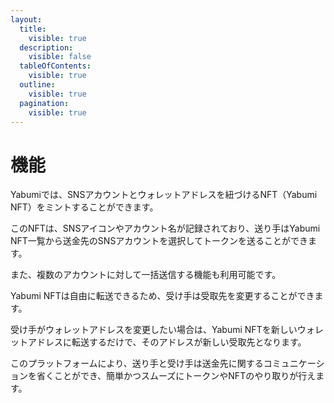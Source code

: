 ```yaml
---
layout:
  title:
    visible: true
  description:
    visible: false
  tableOfContents:
    visible: true
  outline:
    visible: true
  pagination:
    visible: true
---
```


# 機能

Yabumiでは、SNSアカウントとウォレットアドレスを紐づけるNFT（Yabumi NFT）をミントすることができます。

このNFTは、SNSアイコンやアカウント名が記録されており、送り手はYabumi NFT一覧から送金先のSNSアカウントを選択してトークンを送ることができます。

また、複数のアカウントに対して一括送信する機能も利用可能です。

Yabumi NFTは自由に転送できるため、受け手は受取先を変更することができます。

受け手がウォレットアドレスを変更したい場合は、Yabumi NFTを新しいウォレットアドレスに転送するだけで、そのアドレスが新しい受取先となります。

このプラットフォームにより、送り手と受け手は送金先に関するコミュニケーションを省くことができ、簡単かつスムーズにトークンやNFTのやり取りが行えます。
